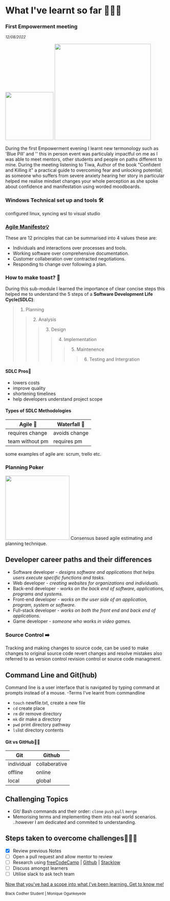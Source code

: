 # What I've learnt so far 👩🏾‍💻

### First Empowerment meeting
<sub><i>_12/08/2022_</i></sub>

<img src="https://pbs.twimg.com/media/FXDvWHDWYAAKj2a?format=jpg&name=large" href="picture tiwa and her book" width="150"> <img src="https://media-exp1.licdn.com/dms/image/C4E22AQEhH8ZESVfkhQ/feedshare-shrink_1280/0/1661474729214?e=1664409600&v=beta&t=I0mf3dvrrrllhoa5kibjrW-YeQn49ShBAtgOc3HZsVI" href="empoverment evening pic" width="300">

During the first Empowerment evening I learnt new termonology such as 'Blue Pill' and '' this in person event was particulaly impactful on me as I was able to meet mentors, other students and people on paths different to mine. During the meeting listening to Tiwa, Author of the book "Confident and Killing it" a practical guide to overcoming fear and unlocking potential; as someone who suffers from severe anxiety hearing her story in particular helped me realise mindset changes your whole perception as she spoke about confidence and manifestation using worded moodboards.<!-- inspiring story about another speaker who spoke about coming from low income background to becoming an entrepreneur of a successful business-->

### Windows Technical set up and tools 🛠️
configured linux, syncing wsl to visual studio 

### [Agile Manifesto💡](https://agilemanifesto.org/principles.html)
These are 12 principles that can be summarised into 4 values these are:
- Individuals and interactions over processes and tools.
- Working software over comprehensive documentation.
- Customer collaberation over contracted negotiations.
- Responding to change over following a plan.

### How to make toast?  🍞 
During this sub-module I learned the importance of clear concise steps this helped me to understand the 5 steps of a **Software Development Life Cycle(SDLC)**:
> 1. Planning
>> 2. Analysis
>>> 3. Design
>>>> 4. Implementation
>>>>> 5. Maintenence
>>>>>> 6. Testing and Intergration <!--write definitions-->
 
 #### SDLC Pros🌟
- lowers costs 
- improve quality
- shortening timelines 
- help developers understand project scope

#### Types of SDLC Methodologies

  Agile 🔂   | Waterfall 🌊
------------- | -------------
requires change       | avoids change
team without pm       | requires pm

some examples of agile are: scrum, trello etc.<!--fill this out with examples of frameworks-->
### Planning Poker
 <img src="https://www.mountaingoatsoftware.com/uploads/blog/poker-discussion.png" href="planning poker pic" width="200">
 Consensus based agile estimating and planning technique.

## Developer career paths and their differences
- Software developer - _designs software and applications that helps users execute specific functions and tasks._
- Web developer - _creating websites for organizations and individuals._
- Back-end developer - _works on the back end of software, applications, programs and systems._
- Front-end developer - _works on the user side of an application, program, system or software._
- Full-stack developer - _works on both the front end and back end of applications._
-  Game developer - _someone who works in video games._

### Source Control ➡️
Tracking and making changes to source code, can be used to make changes to original source code revert changes and resolve mistakes also referred to as version control revision control or source code managment.

## Command Line and Git(hub)
Command line is a user interface that is navigated by typing command at prompts instead of a mouse.
-Terms I've learnt from commandline
- `touch` newfile.txt, create a new file
-  `cd` create place 
-  `rm` dir remove directory
-  `mk` dir make a directory
-  `pwd` print directory pathway
-  `ls`list directory contents<!--add terms and definitions improve format-->

 #### Git vs GitHub🐙🐱
  Git   | Github
------------- | -------------
individual | collaberative
offline  | online
local    | global

## Challenging Topics
- Git/ Bash commands and their order: `clone` `push` `pull` `merge`
- Memorising terms and implementing them into real world scenarios.
..however I am dedicated and commited to understanding.

## Steps taken to overcome challenges🧗🏾‍♀️
- [x] Review previous Notes
- [ ] Open a pull request and allow mentor to review
- [ ] Research using [freeCodeCamp](https://freecodecamp.com) | [Github](https://github.com) | [Stacklow](https://stackoverflow.com)
- [ ] Discuss amongst learners
- [ ] Utilise slack to ask tech team

[Now that you've had a scope into what I've been learning. Get to know me!](https://github.com/black-codher-bootcamp-2022-daly/unit-01-command-line-and-git-assessment-MoniqueOg/blob/main/PROFILE.md)

<sup>  Black Codher Student
 | Monique Ogunkeyede </sup>


[^1]: My references
[^2]: https://learning.blackcodher.tech/courses/full-stack-developer/lessons
[^3]: https://emojis.wiki/ <!--for brown tone-->
[^4]: https://github.com/tchapi/markdown-cheatsheet/blob/master/README.md
[^5]: https://gist.github.com/uupaa/f77d2bcf4dc7a294d109 
